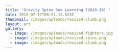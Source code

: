 ```yaml
---
title: 'Gravity Spine Sex Learning (2018-19) '
date: 2019-07-17T08:51:13.525Z
thumbnail: /images/uploads/resized-climb.png
layout: art
gallery:
  - image: /images/uploads/resized-fighters.jpg
  - image: /images/uploads/resized-spine.png
  - image: /images/uploads/resized-climb.png
---
```




